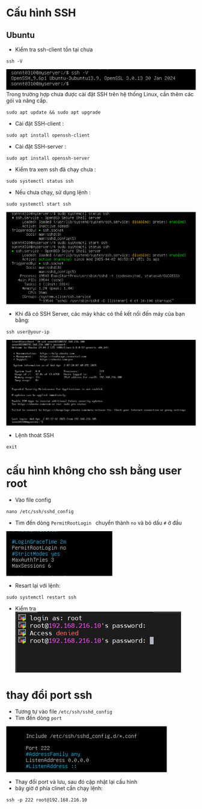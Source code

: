 # Cấu hình SSH
## Ubuntu 
- Kiểm tra ssh-client tồn tại chưa
```
ssh -V
```
![alt text](../images/SSH_4.png)
Trong trường hợp chưa được cài đặt SSH trên hệ thống Linux,  cần thêm các gói và nâng cấp. 

``` 
sudo apt update && sudo apt upgrade
```

- Cài đặt SSH-client :
```
sudo apt install openssh-client   
```

- Cài đặt SSH-server :

```
sudo apt install openssh-server
```

- Kiểm tra xem ssh đã chạy chưa :

```
sudo systemctl status ssh
```
- Nếu chưa chạy, sử dụng lệnh :
```
sudo systemctl start ssh
```

![alt text](../images/SSH_3.png)

- Khi đã có SSH Server, các máy khác có thể kết nối đến máy của bạn bằng:
```
ssh user@your-ip
```
![alt text](../images/SSH_5.png)

- Lệnh thoát SSH
```
exit
```


# cấu hình không cho ssh bằng user root

- Vào file config 
```
nano /etc/ssh/sshd_config
```
- Tìm đến dòng ```PermitRootLogin ``` chuyển thành ```no``` và bỏ dấu ```#``` ở đầu

![alt text](../images/SSH6.png)
- Resart lại với lệnh:
```
sudo systemctl restart ssh
```
- Kiểm tra
![alt text](../images/SSH7png.png)

# thay đổi port ssh

- Tương tự vào file ```/etc/ssh/sshd_config```
- Tìm đến dòng ```port```

![alt text](../images/SSH5.png)

- Thay đổi port và lưu, sau đó cập nhật lại cấu hình
- bây giờ ở phía clinet cần chạy lệnh: 
```
ssh -p 222 root@192.168.216.10
```
